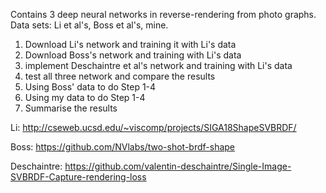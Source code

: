 Contains 3 deep neural networks in reverse-rendering from photo graphs. 
Data sets: Li et al's, Boss et al's, mine.

1. Download Li's network and training it with Li's data
2. Download Boss's network and training with Li's data
3. implement Deschaintre et al's network and training with Li's data 
4. test all three network and compare the results
5. Using Boss' data to do Step 1-4
6. Using my data to do Step 1-4
7. Summarise the results

Li: http://cseweb.ucsd.edu/~viscomp/projects/SIGA18ShapeSVBRDF/

Boss: https://github.com/NVlabs/two-shot-brdf-shape

Deschaintre: https://github.com/valentin-deschaintre/Single-Image-SVBRDF-Capture-rendering-loss
